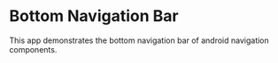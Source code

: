 # Bottom Navigation Bar

This app demonstrates the bottom navigation bar of android navigation components.
